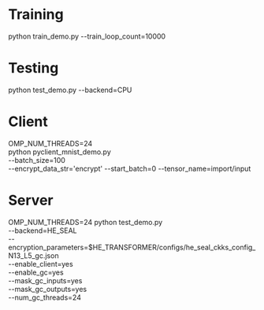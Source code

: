 # Training
python train_demo.py --train_loop_count=10000

# Testing
python test_demo.py --backend=CPU

# Client
OMP_NUM_THREADS=24 \
python pyclient_mnist_demo.py \
  --batch_size=100 \
  --encrypt_data_str='encrypt' --start_batch=0 --tensor_name=import/input

# Server
OMP_NUM_THREADS=24
python test_demo.py \
  --backend=HE_SEAL \
  --encryption_parameters=$HE_TRANSFORMER/configs/he_seal_ckks_config_N13_L5_gc.json \
  --enable_client=yes \
  --enable_gc=yes \
  --mask_gc_inputs=yes \
  --mask_gc_outputs=yes \
  --num_gc_threads=24